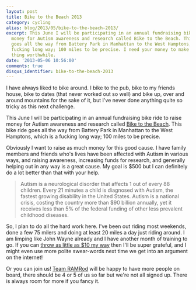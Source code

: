 ```yaml
---
layout: post
title: Bike to the Beach 2013
category: cycling
alias: blog/2013/05/bike-to-the-beach-2013/
excerpt: This June I will be participating in an annual fundraising bike ride to raise
  money for Autism awareness and research called Bike to the Beach. This bike ride
  goes all the way from Battery Park in Manhattan to the West Hamptons, which is a
  fucking long way; 100 miles to be precise. I need your money to make this whole
  thing worthwhile.
date: '2013-05-06 10:56:00'
comments: true
disqus_identifier: bike-to-the-beach-2013
---
```


I have always liked to bike around. I bike to the pub, bike to my friends house, bike to dates (that never worked out so well) and bike up, over and around mountains for the sake of it, but I've never done anything quite so tricky as this next challenge.

This June I will be participating in an annual fundraising bike ride to raise money for Autism awareness and research called [Bike to the Beach](https://www.kintera.org/faf/home/default.asp?ievent=1056864). This bike ride goes all the way from Battery Park in Manhattan to the West Hamptons, which is a fucking long way; 100 miles to be precise. 

Obviously I want to raise as much money for this good cause. I have family members and friends who's lives have been affected with Autism in various ways, and raising awareness, increasing funds for research, and generally helping out in any way is a great cause. My goal is $500 but I can definitely do a lot better than that with your help.

> Autism is a neurological disorder that affects 1 out of every 88 children. Every 21 minutes a child is diagnosed with Autism, the fastest growing disability in the United States. Autism is a national crisis, costing the country more than $90 billion annually, yet it receives less than 5% of the federal funding of other less prevalent childhood diseases. 

So, I plan to do all the hard work here. I've been out riding most weekends, done a few 75 milers and doing at least 20 miles a day just riding around. I am limping like John Wayne already and I have another month of training to go. If you can [throw as little as $10 my way](https://www.kintera.org/faf/donorReg/donorPledge.asp?ievent=1056864&lis=0&kntae1056864=810243F24F5B4C0D82E9DC26699DB95E&supId=381865150) then I'll be super grateful, and I might even use more polite swear-words next time we get into an argument on the internet!

Or you can join us! [Team RAMRod](https://www.kintera.org/faf/search/searchTeamPart.asp?ievent=1056864&lis=1&kntae1056864=810243F24F5B4C0D82E9DC26699DB95E&supId=0&team=5493254&cj=Y) will be happy to have more people on board, there should be 4 or 5 of us so far but we're not all signed up. There is always room for more if you fancy it.
